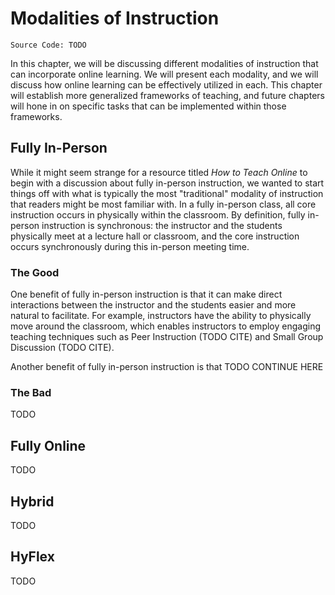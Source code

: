 # Modalities of Instruction

```{note}
Source Code: TODO
```

In this chapter,
we will be discussing different modalities of instruction that can incorporate online learning.
We will present each modality,
and we will discuss how online learning can be effectively utilized in each.
This chapter will establish more generalized frameworks of teaching,
and future chapters will hone in on specific tasks that can be implemented within those frameworks.

## Fully In-Person

While it might seem strange for a resource titled *How to Teach Online* to begin with a discussion about fully in-person instruction,
we wanted to start things off with what is typically the most "traditional" modality of instruction that readers might be most familiar with.
In a fully in-person class,
all core instruction occurs in physically within the classroom.
By definition, fully in-person instruction is synchronous:
the instructor and the students physically meet at a lecture hall or classroom,
and the core instruction occurs synchronously during this in-person meeting time.

### The Good

One benefit of fully in-person instruction is that it can make direct interactions between the instructor and the students
easier and more natural to facilitate.
For example, instructors have the ability to physically move around the classroom,
which enables instructors to employ engaging teaching techniques such as Peer Instruction (TODO CITE) and Small Group Discussion (TODO CITE).

Another benefit of fully in-person instruction is that TODO CONTINUE HERE

### The Bad

TODO

## Fully Online

TODO

## Hybrid

TODO

## HyFlex

TODO
